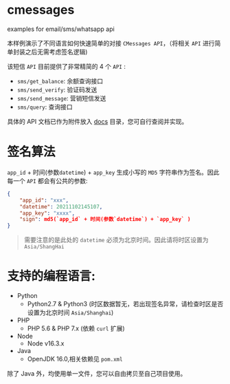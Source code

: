 # cmessages

examples for email/sms/whatsapp api

本样例演示了不同语言如何快速简单的对接 `CMessages API`，（将相关 `API` 进行简单封装之后无需考虑签名逻辑)

该短信 `API` 目前提供了非常精简的 4 个 `API` :

- `sms/get_balance`: 余额查询接口
- `sms/send_verify`: 验证码发送
- `sms/send_message`: 营销短信发送
- `sms/query`: 查询接口

具体的 API 文档已作为附件放入 [docs](./docs) 目录，您可自行查阅并实现。

# 签名算法

`app_id` + 时间(参数`datetime`) + `app_key` 生成小写的 `MD5` 字符串作为签名。因此每一个 `API` 都会有公共的参数:

```json
{
    "app_id": "xxx",
    "datetime": 20211102145107,
    "app_key": "xxxx",
    "sign": md5(`app_id` + 时间(参数`datetime`) + `app_key` )
}
```

> 需要注意的是此处的 `datetime` 必须为北京时间。因此请将时区设置为 `Asia/ShangHai`

# 支持的编程语言:

- Python
  - Python2.7 & Python3 (时区数据暂无，若出现签名异常，请检查时区是否设置为北京时间 `Asia/Shanghai`)
- PHP
  - PHP 5.6 & PHP 7.x (依赖 `curl` 扩展)
- Node
  - Node v16.3.x
- Java
  - OpenJDK 16.0,相关依赖见 `pom.xml`

除了 Java 外，均使用单一文件，您可以自由拷贝至自己项目使用。
